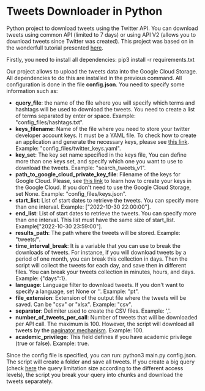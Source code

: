# Tweets Downloader in Python

Python project to download tweets using the Twitter API. You can download tweets using common API (limited to 7 days) or using API V2 (allows you to download tweets since Twitter was created). This project was based on in the wonderfull tutorial presented [here](https://towardsdatascience.com/an-extensive-guide-to-collecting-tweets-from-twitter-api-v2-for-academic-research-using-python-3-518fcb71df2a).

Firstly, you need to install all dependencies: pip3 install -r requirements.txt

Our project allows to upload the tweets data into the Google Cloud Storage. All dependencies to do this are installed in the previous command.
All configuration is done in the file **config.json**. You need to specify some information such as:

- **query_file**: the name of the file where you will specify which terms and hashtags will be used to download the tweets. You need to create a list of terms separated by enter or space. Example: "config_files/hashtags.txt".
- **keys_filename**: Name of the file where you need to store your twitter developer account keys. It must be a YAML file. To check how to create an application and generate the necessary keys, please see [this link](https://towardsdatascience.com/an-extensive-guide-to-collecting-tweets-from-twitter-api-v2-for-academic-research-using-python-3-518fcb71df2a). Example: "config_files/twitter_keys.yaml".
- **key_set**: The key set name specified in the keys file, You can define more than one keys set, and specify which one you want to use to download the tweets. Example: "search_tweets_v1".
- **path_to_google_cloud_private_key_file**: Filename of the keys for Google Cloud. Please, see [this link](https://www.skytowner.com/explore/guide_on_creating_a_service_account_and_private_keys_in_google_cloud_platform) to learn how to create your keys in the Google Cloud. If you don't need to use the Google Cloud Storage, set None. Example: "config_files/keys.json".
- **start_list**: List of start dates to retrieve the tweets. You can specify more than one interval. Example: ["2022-10-30 22:00:00"].
- **end_list**: List of start dates to retrieve the tweets. You can specify more than one interval. This list must have the same size of start_list. Example["2022-10-30 23:59:00"].
- **results_path**: The path where the tweets will be stored. Example: "tweets/".
- **time_interval_break**: It is a variable that you can use to break the downloads of tweets. For instance, if you will download tweets by a period of one month, you can break this collection in days. Then the script will collect the tweets for each day, and save then in different files. You can break your tweets collection in minutes, hours, and days. Example: {"days":1}.
- **language**: Language filter to download tweets. If you don't want to specify a language, set None or ''. Example: "pt".
- **file_extension**: Extension of the output file where the tweets will be saved. Can be "csv" or "xlsx". Example: "csv".
- **separator**: Delimiter used to create the CSV files. Example: ','.
- **number_of_tweets_per_call**: Number of tweets that will be downloaded per API call. The maximum is 100. However, the script will download all tweets by the [paginator mechanism](https://developer.twitter.com/en/docs/twitter-api/pagination). Example: 100.
- **academic_privilege**: This field defines if you have academic privilege (true or false). Example: true.

Since the config file is specified, you can run: python3 main.py config.json. The script will create a folder and save all tweets. If you create a big query (check [here](https://developer.twitter.com/en/docs/twitter-api/tweets/search/integrate/build-a-query#limits) the query limitation size according to the different access levels), the script you break your query into chunks and download the tweets separately.
